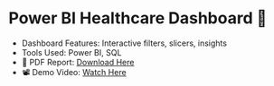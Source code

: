 
# Power BI Healthcare Dashboard 🚀  
- Dashboard Features: Interactive filters, slicers, insights  
- Tools Used: Power BI, SQL  
- 📂 PDF Report: [Download Here](GitHub_PDF_Link)  
- 📽️ Demo Video: [Watch Here](https://drive.google.com/file/d/1Y6qHj2K0K2EgGy9nGCgv2eiuhv7-H17v/view?usp=drive_link)
